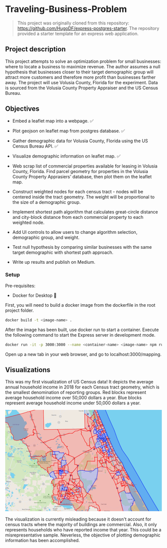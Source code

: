 # Traveling-Business-Problem

> This project was originally cloned from this repository: https://github.com/HugoDF/express-postgres-starter. The repository provided a starter template for an express web application. 

## Project description
This project attempts to solve an optimization problem for small businesses: where to locate a business to maximize revenue. The author assumes a null hypothesis that businesses closer to their target demographic group will attract more customers and therefore more profit than businesses farther away. The project will use Volusia County, Florida for the experiment. Data is sourced from the Volusia County Property Appraiser and the US Census Bureau.

## Objectives

* Embed a leaflet map into a webpage. ✅ 

* Plot geojson on leaflet map from postgres database. ✅ 

* Gather demographic data for Volusia County, Florida using the US Census Bureau API. ✅ 

* Visualize demographic information on leaflet map. ✅ 

* Web scrap list of commercial properties available for leasing in Volusia County, Florida. Find parcel geometry for properties in the Volusia County Property Apprasiers' database, then plot them on the leaflet map.

* Construct weighted nodes for each census tract - nodes will be centered inside the tract geometry. The weight will be proportional to the size of a demographic group.

* Implement shortest path algorithm that calculates great-circle distance and city-block distance from each commercial property to each weighted node.

* Add UI controls to allow users to change algorithm selection, demographic group, and weight. 

* Test null hypothesis by comparing similar businesses with the same target demographic with shortest path approach. 

* Write up results and publish on Medium.

### Setup

Pre-requisites:

- Docker for Desktop 🐳

First, you will need to build a docker image from the dockerfile in the root project folder.

```sh
docker build -t <image-name> .
```

After the image has been built, use docker run to start a container. Execute the following command to start the Express server in development mode.

```sh
docker run -it -p 3000:3000 --name <container-name> <image-name> npm run dev
```

Open up a new tab in your web browser, and go to localhost:3000/mapping.

## Visualizations

This was my first visualization of US Census data! It depicts the average annual household income in 2018 for each Census tract geometry, which is the smallest denomination of reporting groups. Red blocks represent average household income over 50,000 dollars a year. Blue blocks represent average household income under 50,000 dollars a year. 

<img src=images/averageAnnualHouseholdIncome.PNG>

The visualization is currently misleading because it doesn't account for census tracts where the majority of buildings are commercial. Also, it only represents households who have reported income that year. This could be a misrepresentative sample. Neverless, the objective of plotting demographic information has been accomplished.